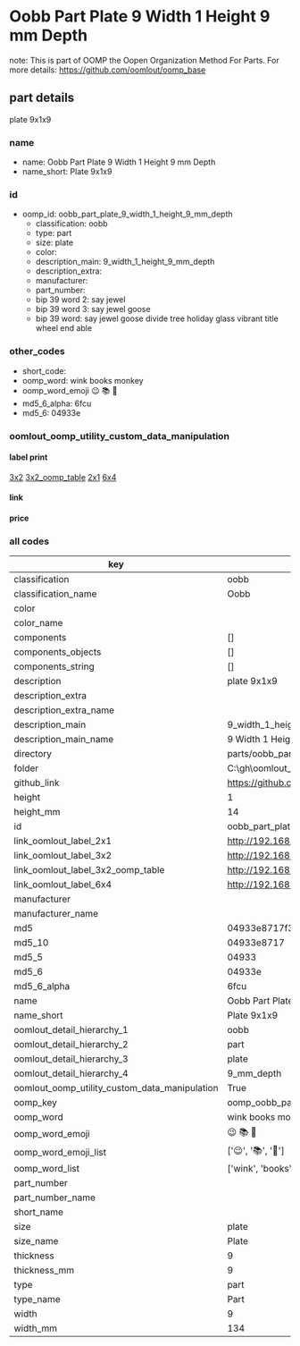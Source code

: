 # Oobb Part Plate 9 Width 1 Height 9 mm Depth  

note: This is part of OOMP the Oopen Organization Method For Parts. For more details: https://github.com/oomlout/oomp_base

##  part details
  



plate 9x1x9



### name
* name: Oobb Part Plate 9 Width 1 Height 9 mm Depth
* name_short: Plate 9x1x9 
### id
* oomp_id: oobb_part_plate_9_width_1_height_9_mm_depth
  * classification: oobb
  * type: part
  * size: plate
  * color: 
  * description_main: 9_width_1_height_9_mm_depth
  * description_extra: 
  * manufacturer: 
  * part_number: 
  * bip 39 word 2: say jewel
  * bip 39 word 3: say jewel goose
  * bip 39 word: say jewel goose divide tree holiday glass vibrant title wheel end able

### other_codes
* short_code: 
* oomp_word: wink books monkey
* oomp_word_emoji :wink: :books: :monkey:
* md5_6_alpha: 6fcu
* md5_6: 04933e






### oomlout_oomp_utility_custom_data_manipulation
#### label print
[3x2](http://192.168.1.245:1112/?label=oomp%206fcu)
[3x2_oomp_table](http://192.168.1.108:1112/?label=oomp%206fcu)
[2x1](http://192.168.1.242:1112/?label=oomp%206fcu)
[6x4](http://192.168.1.55:1112/?label=oomp%206fcu)    

#### link

                              

#### price







### all codes 
| key | value |  
| --- | --- |  
| classification | oobb |  
| classification_name | Oobb |  
| color |  |  
| color_name |  |  
| components | [] |  
| components_objects | [] |  
| components_string | [] |  
| description | plate 9x1x9 |  
| description_extra |  |  
| description_extra_name |  |  
| description_main | 9_width_1_height_9_mm_depth |  
| description_main_name | 9 Width 1 Height 9 mm Depth |  
| directory | parts/oobb_part_plate_9_width_1_height_9_mm_depth |  
| folder | C:\gh\oomlout_oobb_version_4_generated_parts\things\oobb_part_plate_9_width_1_height_9_mm_depth |  
| github_link | https://github.com/oomlout/oomlout_oomp_part_src/tree/main/parts/oobb_part_plate_9_width_1_height_9_mm_depth |  
| height | 1 |  
| height_mm | 14 |  
| id | oobb_part_plate_9_width_1_height_9_mm_depth |  
| link_oomlout_label_2x1 | http://192.168.1.242:1112/?label=oomp%206fcu |  
| link_oomlout_label_3x2 | http://192.168.1.245:1112/?label=oomp%206fcu |  
| link_oomlout_label_3x2_oomp_table | http://192.168.1.108:1112/?label=oomp%206fcu |  
| link_oomlout_label_6x4 | http://192.168.1.55:1112/?label=oomp%206fcu |  
| manufacturer |  |  
| manufacturer_name |  |  
| md5 | 04933e8717f36c5db373f3fec91dfdff |  
| md5_10 | 04933e8717 |  
| md5_5 | 04933 |  
| md5_6 | 04933e |  
| md5_6_alpha | 6fcu |  
| name | Oobb Part Plate 9 Width 1 Height 9 mm Depth |  
| name_short | Plate 9x1x9  |  
| oomlout_detail_hierarchy_1 | oobb |  
| oomlout_detail_hierarchy_2 | part |  
| oomlout_detail_hierarchy_3 | plate |  
| oomlout_detail_hierarchy_4 | 9_mm_depth |  
| oomlout_oomp_utility_custom_data_manipulation | True |  
| oomp_key | oomp_oobb_part_plate_9_width_1_height_9_mm_depth |  
| oomp_word | wink books monkey |  
| oomp_word_emoji | :wink: :books: :monkey: |  
| oomp_word_emoji_list | [':wink:', ':books:', ':monkey:'] |  
| oomp_word_list | ['wink', 'books', 'monkey'] |  
| part_number |  |  
| part_number_name |  |  
| short_name |  |  
| size | plate |  
| size_name | Plate |  
| thickness | 9 |  
| thickness_mm | 9 |  
| type | part |  
| type_name | Part |  
| width | 9 |  
| width_mm | 134 |  

